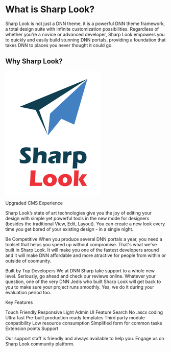 
# What is Sharp Look?


Sharp Look is not just a DNN theme, it is a powerful DNN theme framework, a total design suite with infinite customization possibilities. Regardless of whether you’re a novice or advanced developer, Sharp Look empowers you to quickly and easily build stunning DNN portals, providing a foundation that takes DNN to places you never thought it could go.



## Why Sharp Look? 



![](sharp-look-300x388w.png)

Upgraded CMS Experience

Sharp Look’s state of art technologies give you the joy of editing your design with simple yet powerful tools in the new mode for designers (besides the traditional View, Edit, Layout). You can create a new look every time you get bored of your existing design - in a single night.

Be Competitive
When you produce several DNN portals a year, you need a toolset that helps you speed up without compromise. That's what we've built in Sharp Look. It will make you one of the fastest developers around and it will make DNN affordable and more atractive for people from within or outside of coomunity.

Built by Top Developers
We at DNN Sharp take support to a whole new level. Seriously, go ahead and check our reviews online. Whatever your question, one of the very DNN Jedis who built Sharp Look will get back to you to make sure your project runs smoothly. Yes, we do it during your evaluation period too.

Key Features

Touch Friendly
Responsive
Light Admin UI
Feature Search
No .ascx coding
Ultra fast
Pre-built production ready templates
Third party module conpatibility 
Low resource consumption
Simplified form for common tasks
Extension points 
Support

Our support staff is friendly and always available to help you. Engage us on Sharp Look community platform.


